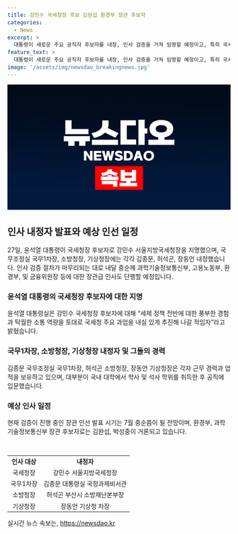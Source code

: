 ```yaml
---
title: 강민수 국세청장 후보 김완섭 환경부 장관 후보자
categories:
  - News
excerpt: >
  대통령이 새로운 주요 공직자 후보자를 내정, 인사 검증을 거쳐 임명할 예정이고, 특히 국세청장 후보자는 경험과 역량이 뛰어나며, 국무1차장과 소방청장, 기상청장 후보자 역시 다양한 경험을 가진 인재들이라고 전해졌습니다. 신임 공직자들은 각자의 전문성을 바탕으로 국가 발전을 이끄는 역할을 맡게 될 것으로 예상되며, 장관급 인선에 관한 소식은 내달 중순경에도 예상됩니다.
feature_text: >
  대통령이 새로운 주요 공직자 후보자를 내정, 인사 검증을 거쳐 임명할 예정이고, 특히 국세청장 후보자는 경험과 역량이 뛰어나며, 국무1차장과 소방청장, 기상청장 후보자 역시 다양한 경험을 가진 인재들이라고 전해졌습니다. 신임 공직자들은 각자의 전문성을 바탕으로 국가 발전을 이끄는 역할을 맡게 될 것으로 예상되며, 장관급 인선에 관한 소식은 내달 중순경에도 예상됩니다.
image: '/assets/img/newsdao_breakingnews.jpg'
---
```


<p><img src="/assets/img/newsdao_breakingnews.jpg" alt="implanttips 속보" /></p>

<h2 data-ke-size="size26">인사 내정자 발표와 예상 인선 일정</h2>

<p data-ke-size="size16">27일, 윤석열 대통령이 국세청장 후보자로 강민수 서울지방국세청장을 지명했으며, 국무조정실 국무1차장, 소방청장, 기상청장에는 각각 김종문, 허석곤, 장동언 내정했습니다. 인사 검증 절차가 마무리되는 대로 내달 중순께 과학기술정보통신부, 고용노동부, 환경부, 및 금융위원장 등에 대한 장관급 인사도 단행할 예정입니다.</p>

<h3>윤석열 대통령의 국세청장 후보자에 대한 지명</h3>

<p data-ke-size="size16">윤석열 대통령실은 강민수 국세청장 후보자에 대해 “세제 정책 전반에 대한 풍부한 경험과 탁월한 소통 역량을 토대로 국세청 주요 과업을 내실 있게 추진해 나갈 적임자”라고 밝혔습니다.</p>

<h3>국무1차장, 소방청장, 기상청장 내정자 및 그들의 경력</h3>

<p data-ke-size="size16">김종문 국무조정실 국무1차장, 허석곤 소방청장, 장동언 기상청장은 각자 근무 경력과 업적을 보유하고 있으며, 대부분이 국내 대학에서 학사 및 석사 학위를 취득한 후 공직에 입문했습니다.</p>

<h3>예상 인사 일정</h3>

<p data-ke-size="size16">현재 검증이 진행 중인 장관 인선 발표 시기는 7월 중순쯤이 될 전망이며, 환경부, 과학기술정보통신부 장관 후보자로는 김완섭, 박성중이 거론되고 있습니다.</p>

<p data-ke-size="size16">&nbsp;</p>

<table>
    <tbody>
        <tr>
            <td style="text-align: center; height: 17px;"><b>인사 대상</b></td>
            <td style="text-align: center; height: 17px;"><b>내정자</b></td>
        </tr>
        <tr>
            <td style="text-align: center; height: 17px;">국세청장</td>
            <td style="text-align: center; height: 17px;">강민수 서울지방국세청장</td>
        </tr>
        <tr>
            <td style="text-align: center; height: 17px;">국무1차장</td>
            <td style="text-align: center; height: 17px;">김종문 대통령실 국정과제비서관</td>
        </tr>
        <tr>
            <td style="text-align: center; height: 17px;">소방청장</td>
            <td style="text-align: center; height: 17px;">허석곤 부산시 소방재난본부장</td>
        </tr>
        <tr>
            <td style="text-align: center; height: 17px;">기상청장</td>
            <td style="text-align: center; height: 17px;">장동언 기상청 차장</td>
        </tr>
    </tbody>
</table>
실시간 뉴스 속보는, <a href="https://newsdao.kr" rel="dofollow">https://newsdao.kr</a>


